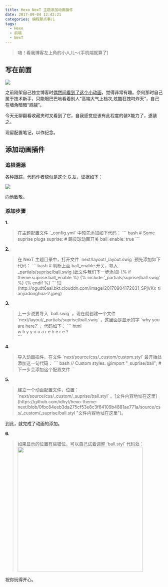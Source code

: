 ```yaml
---
title: Hexo NexT 主题添加动画插件
date: 2017-09-04 12:42:21
categories: 编程那点事儿
tags:
  - Hexo
  - 前端
  - NexT
---
```

<blockquote class="blockquote-center">嗨！看我博客左上角的小人儿～(手机端就算了)
</blockquote>

<!--more-->

## **写在前面**

![](http://ogudt6aal.bkt.clouddn.com/image/20170904200756_QnvKPq_tianjiadonghua.gif)

之前刚架自己独立博客时[偶然间看到了这个小动画](https://kangseven7.github.io/ "偶然间看到了这个小动画")，觉得非常有趣。奈何那时自己属于技术新手，只能眼巴巴地看着别人“高端大气上档次,炫酷狂拽叼炸天”，自己在墙角暗暗“觊觎”。

今天无聊翻看收藏夹时又看到了它，自我感觉应该有此程度的装X能力了，遂装之。

现留配置笔记，以作纪念。

## **添加动画插件**

### **追根溯源**

各种跟踪，代码作者貌似是[这个 G 友](https://github.com/idhyt/hexo-theme-next/commits/master "这个 G 友")，证据如下：

![](http://ogudt6aal.bkt.clouddn.com/image/20170904170616_z3UQG6_tianjiadonghua-1.jpeg)

向他致敬。

### **添加步骤**

**1.**
<blockquote>在主题配置文件 `_config.yml` 中预先添加如下代码：
``` bash
# Some suprise plugs
suprise:
  # 踢皮球动画开关
  ball_enable: true
```
</blockquote>

**2.**
<blockquote>在 NexT 主题目录中，打开文件 `next/layout/_layout.swig` 预先添加如下代码：
``` bash
# 判断上面 ball_enable 开关，导入 _partials/suprise/ball.swig (此文件我们下一步添加)
{% if theme.suprise.ball_enable %}
    {% include ’_partials/suprise/ball.swig’ %}
{% endif %}
```
![](http://ogudt6aal.bkt.clouddn.com/image/20170904172031_SPjVKx_tianjiadonghua-2.jpeg)
</blockquote>

**3.**
<blockquote>上一步说要导入 `ball.swig` ，现在就创建一个文件 `next/layout/_partials/suprise/ball.swig` ，这里面是显示的字 `why you are here?` ，代码如下：
``` html
<div id="idhyt-surprise-ball">
  <div id="idhyt-surprise-ball-animation">
    <!--why you are here? -->
    <span id="layer0Go" class="drag">w</span>
    <span id="layer1Go" class="drag">h</span>
    <span id="layer2Go" class="drag">y</span>
    <span id="layer3Go" class="drag"></span>
    <span id="layer4Go" class="drag">y</span>
    <span id="layer5Go" class="drag">o</span>
    <span id="layer6Go" class="drag">u</span>
    <span id="layer7Go" class="drag">a</span>
    <span id="layer8Go" class="drag">r</span>
    <span id="layer9Go" class="drag">e</span>
    <span id="layer10Go" class="drag">h</span>
    <span id="layer11Go" class="drag">e</span>
    <span id="layer12Go" class="drag">r</span>
    <span id="layer13Go" class="drag">e</span>
    <span id="layer14Go" class="drag">?</span>
    <span id="layer15Go" class="drag ball"></span>
  </div>
</div>
```
</blockquote>

**4.**
<blockquote>导入动画插件。在文件 `next/source/css/_custom/custom.styl` 最开始处添加这一句代码：
``` bash
// Custom styles.
@import "_suprise/ball"; # 下一步会添加这个配置文件
```
</blockquote>

**5.**
<blockquote>建立一个动画配置文件，位置：`next/source/css/_custom/_suprise/ball.styl` 。[文件内容地址在这里](https://github.com/idhyt/hexo-theme-next/blob/0fbc84eeb3da275cf53e8c3f64109b4881ae771a/source/css/_custom/_suprise/ball.styl "文件内容地址在这里")。
</blockquote>

到此，就完成了动画的添加。

**6.**
<blockquote>如果显示的位置有些错位，可以自己试着调整 `ball.styl` 代码处：
<img src="http://ogudt6aal.bkt.clouddn.com/image/20170904173914_bdxkRx_tianjiadonghua-3.jpeg" width="400">
</blockquote>

祝你玩得开心。
